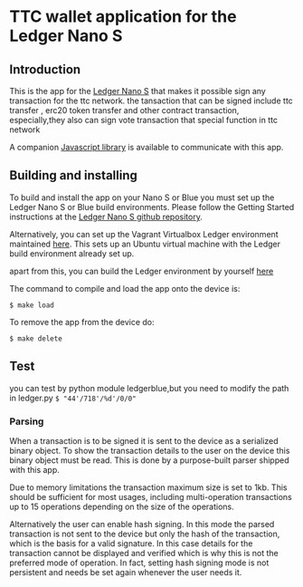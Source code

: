 # TTC wallet application for the Ledger Nano S

## Introduction
This is the app for the [Ledger Nano S](https://www.ledgerwallet.com/products/ledger-nano-s) that makes it possible sign any transaction for the ttc network.
the tansaction that can be signed include ttc transfer , erc20 token transfer and other contract transaction, especially,they also can sign vote transaction that special function in ttc network

A companion [Javascript library](https://github.com/LedgerHQ/ledgerjs) is available to communicate with this app.

## Building and installing

To build and install the app on your Nano S or Blue you must set up the Ledger Nano S or Blue build environments. Please follow the Getting Started instructions at the [Ledger Nano S github repository](https://github.com/LedgerHQ/ledger-nano-s).

Alternatively, you can set up the Vagrant Virtualbox Ledger environment maintained [here](https://github.com/fix/ledger-vagrant). This sets up an Ubuntu virtual machine with the Ledger build environment already set up.

apart from this, you can build the Ledger environment by yourself [here](https://ledger.readthedocs.io/en/latest/)

The command to compile and load the app onto the device is:

```$ make load```

To remove the app from the device do:

```$ make delete```


## Test
you can test by python module ledgerblue,but you need to modify the path in ledger.py 
```$ "44'/718'/%d'/0/0"```


### Parsing
When a transaction is to be signed it is sent to the device as a serialized binary object. To show the transaction details to the user on the device this binary object must be read. This is done by a purpose-built parser shipped with this app.

Due to memory limitations the transaction maximum size is set to 1kb. This should be sufficient for most usages, including multi-operation transactions up to 15 operations depending on the size of the operations.

Alternatively the user can enable hash signing. In this mode the parsed transaction is not sent to the device but only the hash of the transaction, which is the basis for a valid signature. In this case details for the transaction cannot be displayed and verified which is why this is not the preferred mode of operation. In fact, setting hash signing mode is not persistent and needs be set again whenever the user needs it.
